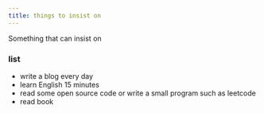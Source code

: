 ```yaml
---
title: things to insist on
---
```

Something that can insist on

### list

- write a blog every day
- learn English 15 minutes
- read some open source code or write a small program such as leetcode
- read book